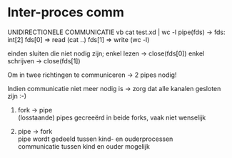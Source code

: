 # Inter-proces comm  

UNIDIRECTIONELE COMMUNICATIE
vb cat test.xd | wc -l
pipe(fds) -> fds: int[2]
fds[0] => read (cat ..)
fds[1] => write (wc -l)

einden sluiten die niet nodig zijn;
enkel lezen -> close(fds[0])
enkel schrijven -> close(fds[1])

Om in twee richtingen te communiceren -> 2 pipes nodig!

Indien communicatie niet meer nodig is -> zorg dat alle kanalen gesloten zijn :-)

1) fork -> pipe  
 (losstaande) pipes gecreeërd in beide forks, vaak niet wenselijk

2) pipe -> fork  
pipe wordt gedeeld tussen kind- en ouderprocessen  
communicatie tussen kind en ouder mogelijk